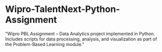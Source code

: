 # Wipro-TalentNext-Python-Assignment
"Wipro PBL Assignment – Data Analytics project implemented in Python. Includes scripts for data processing, analysis, and visualization as part of the Problem-Based Learning module."
